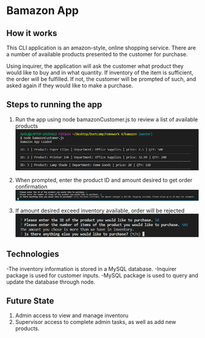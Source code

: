 # Bamazon App

## How it works
This CLI application is an amazon-style, online shopping service. There are a number of available products presented to the customer for purchase. 

Using inquirer, the application will ask the customer what product they would like to buy and in what quantity. If inventory of the item is sufficient, the order will be fulfilled. If not, the customer will be prompted of such, and asked again if they would like to make a purchase. 

## Steps to running the app
1. Run the app using node bamazonCustomer.js to review a list of available products
![alt text](/images/node_CLI_bamazon.PNG  "Logo Title Text 1")

2. When prompted, enter the product ID and amount desired to get order confirmation
![alt text](/images/bamazon_order.PNG  "Logo Title Text 1")

3. If amount desired exceed inventory available, order will be rejected
![alt text](/images/bamazon_low_inventory.PNG  "Logo Title Text 1")

## Technologies
-The inventory information is stored in a MySQL database. 
-Inquirer package is used for customer inputs.
-MySQL package is used to query and update the database through node.

## Future State
1. Admin access to view and manage inventoru
2. Supervisor access to complete admin tasks, as well as add new products. 